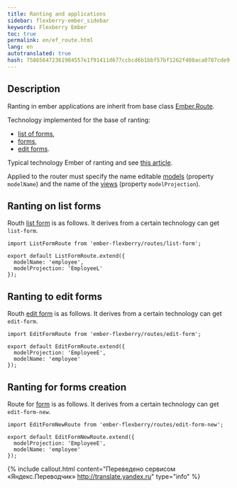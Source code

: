 ```yaml
---
title: Ranting and applications
sidebar: flexberry-ember_sidebar
keywords: Flexberry Ember
toc: true
permalink: en/ef_route.html
lang: en
autotranslated: true
hash: 758656472361984557e1f91411d677ccbcd6b1bbf57bf1262f408aca0787cde9
---
```


## Description

Ranting in ember applications are inherit from base class [Ember.Route](http://emberjs.com/api/classes/Ember.Route.html).

Technology implemented for the base of ranting:

* [list of forms](ef_forms.html),
* [forms](ef_forms.html),
* [edit forms](ef_edit-form.html).

Typical technology Ember of ranting and see [this article](ef_router.html).

Applied to the router must specify the name editable [models](efd_model.html) (property `modelName`) and the name of the [views](efd_model-projection.html) (property `modelProjection`).

## Ranting on list forms
Routh [list form](ef_forms.html) is as follows. It derives from a certain technology can get `list-form`.

```
import ListFormRoute from 'ember-flexberry/routes/list-form';

export default ListFormRoute.extend({
  modelName: 'employee',
  modelProjection: 'EmployeeL'
});
```

## Ranting to edit forms
Routh [edit form](ef_edit-form.html) is as follows. It derives from a certain technology can get `edit-form`.

```
import EditFormRoute from 'ember-flexberry/routes/edit-form';

export default EditFormRoute.extend({
  modelProjection: 'EmployeeE',
  modelName: 'employee'
});
```

## Ranting for forms creation
Route for [form](ef_edit-form.html) is as follows. It derives from a certain technology can get `edit-form-new`.

```
import EditFormNewRoute from 'ember-flexberry/routes/edit-form-new';

export default EditFormNewRoute.extend({
  modelProjection: 'EmployeeE',
  modelName: 'employee'
});
```



{% include callout.html content="Переведено сервисом «Яндекс.Переводчик» <http://translate.yandex.ru>" type="info" %}